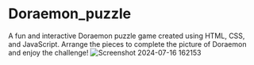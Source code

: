 # Doraemon_puzzle
A fun and interactive Doraemon puzzle game created using HTML, CSS, and JavaScript. Arrange the pieces to complete the picture of Doraemon and enjoy the challenge!
![Screenshot 2024-07-16 162153](https://github.com/user-attachments/assets/258ed989-34aa-4542-91ea-45cbc687923f)
